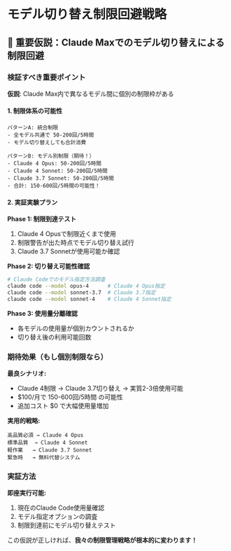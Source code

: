 # モデル切り替え制限回避戦略

## 🎯 重要仮説：Claude Maxでのモデル切り替えによる制限回避

### 検証すべき重要ポイント

**仮説**: Claude Max内で異なるモデル間に個別の制限枠がある

#### 1. 制限体系の可能性
```
パターンA: 統合制限
- 全モデル共通で 50-200回/5時間
- モデル切り替えしても合計消費

パターンB: モデル別制限（期待！）
- Claude 4 Opus: 50-200回/5時間
- Claude 4 Sonnet: 50-200回/5時間  
- Claude 3.7 Sonnet: 50-200回/5時間
- 合計: 150-600回/5時間の可能性！
```

#### 2. 実証実験プラン

**Phase 1: 制限到達テスト**
1. Claude 4 Opusで制限近くまで使用
2. 制限警告が出た時点でモデル切り替え試行
3. Claude 3.7 Sonnetが使用可能か確認

**Phase 2: 切り替え可能性確認**
```bash
# Claude Codeでのモデル指定方法調査
claude code --model opus-4      # Claude 4 Opus指定
claude code --model sonnet-3.7  # Claude 3.7指定
claude code --model sonnet-4    # Claude 4 Sonnet指定
```

**Phase 3: 使用量分離確認**
- 各モデルの使用量が個別カウントされるか
- 切り替え後の利用可能回数

### 期待効果（もし個別制限なら）

**最良シナリオ:**
- Claude 4制限 → Claude 3.7切り替え → 実質2-3倍使用可能
- $100/月で 150-600回/5時間 の可能性
- 追加コスト $0 で大幅使用量増加

**実用的戦略:**
```
高品質必須 → Claude 4 Opus
標準品質  → Claude 4 Sonnet  
軽作業   → Claude 3.7 Sonnet
緊急時   → 無料代替システム
```

### 実証方法

**即座実行可能:**
1. 現在のClaude Code使用量確認
2. モデル指定オプションの調査
3. 制限到達前にモデル切り替えテスト

この仮説が正しければ、**我々の制限管理戦略が根本的に変わります！**